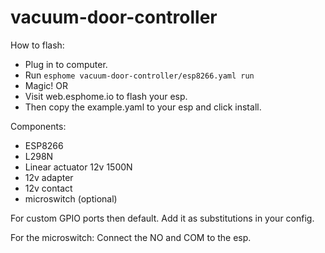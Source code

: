 # vacuum-door-controller

How to flash:
- Plug in to computer.
- Run `esphome vacuum-door-controller/esp8266.yaml run`
- Magic!
OR
- Visit web.esphome.io to flash your esp.
- Then copy the example.yaml to your esp and click install.

Components:
- ESP8266
- L298N
- Linear actuator 12v 1500N
- 12v adapter
- 12v contact
- microswitch (optional)

For custom GPIO ports then default. Add it as substitutions in your config.

For the microswitch:
Connect the NO and COM to the esp.